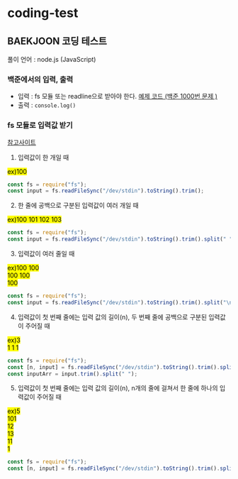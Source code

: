 # coding-test

## BAEKJOON 코딩 테스트

풀이 언어 : node.js (JavaScript)

### 백준에서의 입력, 출력

- 입력 : fs 모듈 또는 readline으로 받아야 한다. <a href="https://help.acmicpc.net/language/info" target="_blank">예제 코드 (백준 1000번 문제 )</a>
- 출력 : <code>console.log()</code>

### fs 모듈로 입력값 받기

<a href="https://velog.io/@imysh578/%EB%B0%B1%EC%A4%80-NodeJsJavascript-%EC%9E%85%EB%A0%A5%EA%B0%92-%EB%B0%9B%EB%8A%94-%EB%B0%A9%EB%B2%95" target="_blank">참고사이트</a>

1. 입력값이 한 개일 때

<mark>ex)100</mark>

```javascript
const fs = require("fs");
const input = fs.readFileSync("/dev/stdin").toString().trim();
```

2.  한 줄에 공백으로 구분된 입력값이 여러 개일 때

<mark>ex)100 101 102 103</mark>

```javascript
const fs = require("fs");
const input = fs.readFileSync("/dev/stdin").toString().trim().split(" ");
```

3. 입력값이 여러 줄일 때

<mark>ex)100 100<br/>
100 100<br/>
100</mark>

```javascript
const fs = require("fs");
const input = fs.readFileSync("/dev/stdin").toString().trim().split("\n");
```

4. 입력값이 첫 번째 줄에는 입력 값의 길이(n), 두 번째 줄에 공백으로 구분된 입력값이 주어질 때

<mark>ex)3<br/>
1 1 1</mark>

```javascript
const fs = require("fs");
const [n, input] = fs.readFileSync("/dev/stdin").toString().trim().split("\n");
const inputArr = input.trim().split(" ");
```

5. 입력값이 첫 번째 줄에는 입력 값의 길이(n), n개의 줄에 걸쳐서 한 줄에 하나의 입력값이 주어질 때

<mark>ex)5<br/>
101<br/>
12<br/>
13<br/>
11<br/>
1<br/>
</mark>

```javascript
const fs = require("fs");
const [n, input] = fs.readFileSync("/dev/stdin").toString().trim().split("\n");
```
